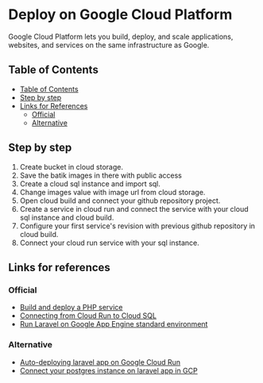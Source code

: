 # Deploy on Google Cloud Platform
Google Cloud Platform lets you build, deploy, and scale applications, websites, and services on the same infrastructure as Google.  

## Table of Contents
- [Table of Contents](#table-of-contents)
- [Step by step](#step-by-step)
- [Links for References](#links-for-references)
    - [Official](#official)
    - [Alternative](#alternative)

## Step by step
1. Create bucket in cloud storage.
2. Save the batik images in there with public access
3. Create a cloud sql instance and import sql.
4. Change images value with image url from cloud storage.
5. Open cloud build and connect your github repository project.
6. Create a service in cloud run and connect the service with your cloud sql instance and cloud build.
7. Configure your first service's revision with previous github repository in cloud build.
8. Connect your cloud run service with your sql instance.

## Links for references
### Official
- [Build and deploy a PHP service](https://cloud.google.com/run/docs/quickstarts/build-and-deploy/php)
- [Connecting from Cloud Run to Cloud SQL](https://cloud.google.com/sql/docs/mysql/connect-run)
- [Run Laravel on Google App Engine standard environment](https://cloud.google.com/community/tutorials/run-laravel-on-appengine-standard)
### Alternative
- [Auto-deploying laravel app on Google Cloud Run](https://sandymadaan.wordpress.com/2019/12/27/auto-deploying-laravel-app-on-google-cloud-run/)
- [Connect your postgres instance on laravel app in GCP](https://medium.com/@sandymadaan/connect-postgres-instance-on-laravel-app-in-gcp-6e7f243a805)